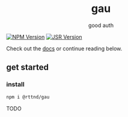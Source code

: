<h1 align="center">gau</h1>
<p align="center">
  good auth
</p>

[![NPM Version](https://img.shields.io/npm/v/%40rttnd%2Fgau?color=red)](https://www.npmjs.com/package/%40rttnd%2Fgau)
[![JSR Version](https://img.shields.io/jsr/v/%40rttnd/gau?color=yellow)](https://jsr.io/%40rttnd/gau)

Check out the [docs](https://gau.rettend.me) or continue reading below.

## get started

### install

```bash
npm i @rttnd/gau
```

TODO

